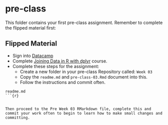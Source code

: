# pre-class


This folder contains your first pre-class assignment. Remember to complete the flipped material first:


## Flipped Material 

- Sign into [Datacamp](https://www.datacamp.com/)
- Complete [Joining Data in R with dplyr](https://www.datacamp.com/courses/joining-data-in-r-with-dplyr) course. 
- Complete these steps for the assignment:
    - Create a new folder in your pre-class Repository called: `Week 03`
    - Copy the `readme.md` and `pre-class-03.Rmd` document into this.
    - Follow the instructions and commit often. 

```{r}
readme.md
```{r}


Then proceed to the Pre Week 03 RMarkdown file, complete this and commit your work often to begin to learn how to make small changes and committing. 
